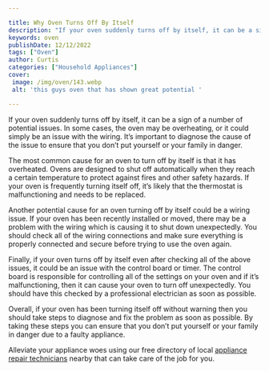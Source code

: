 ```yaml
---

title: Why Oven Turns Off By Itself
description: "If your oven suddenly turns off by itself, it can be a sign of a number of potential issues. In some cases, the oven may be overhe...get the full scoop"
keywords: oven
publishDate: 12/12/2022
tags: ["Oven"]
author: Curtis
categories: ["Household Appliances"]
cover: 
 image: /img/oven/143.webp
 alt: 'this guys oven that has shown great potential '

---
```


If your oven suddenly turns off by itself, it can be a sign of a number of potential issues. In some cases, the oven may be overheating, or it could simply be an issue with the wiring. It’s important to diagnose the cause of the issue to ensure that you don’t put yourself or your family in danger.

The most common cause for an oven to turn off by itself is that it has overheated. Ovens are designed to shut off automatically when they reach a certain temperature to protect against fires and other safety hazards. If your oven is frequently turning itself off, it’s likely that the thermostat is malfunctioning and needs to be replaced.

Another potential cause for an oven turning off by itself could be a wiring issue. If your oven has been recently installed or moved, there may be a problem with the wiring which is causing it to shut down unexpectedly. You should check all of the wiring connections and make sure everything is properly connected and secure before trying to use the oven again.

Finally, if your oven turns off by itself even after checking all of the above issues, it could be an issue with the control board or timer. The control board is responsible for controlling all of the settings on your oven and if it’s malfunctioning, then it can cause your oven to turn off unexpectedly. You should have this checked by a professional electrician as soon as possible.

Overall, if your oven has been turning itself off without warning then you should take steps to diagnose and fix the problem as soon as possible. By taking these steps you can ensure that you don’t put yourself or your family in danger due to a faulty appliance.

Alleviate your appliance woes using our free directory of local <a href="/pages/appliance-repair-technicians/">appliance repair technicians</a> nearby that can take care of the job for you.